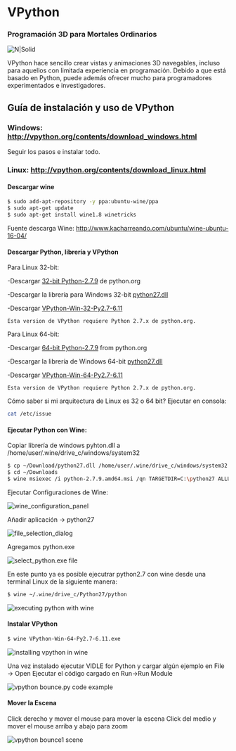 # VPython

### Programación 3D para Mortales Ordinarios

![N|Solid](https://6aeea8a9-a-62cb3a1a-s-sites.googlegroups.com/site/archelangelo/teaching/tipsonwritingvpythonsimulatingprograms/solar-system.jpg?attachauth=ANoY7crT82eCMtZEbdhrjRF_UNQKNHmybkWAmxCP5kKYnP0yWa_aTlE0D18FX94OZh2OkSncr3zsk8lbYet9pklNjxG-f-evjETSxhgDw0Mz2CYUldmxChHYxUEKSGghaxujFJ3PI_4491lL-Xh2VvnjlcHLZ9C7CCLmzIxvKp4exz4heaGnCyRbJOvvCRlNFkqChxGlZsdL7acr3pRvkPA_aNf2VgW6_b02ZZtSsG4W3x6zRCz6Ubl9S07xziN2SBo4GP3q1Of2I_RhwuGR06s3Te_wUhzN_w%3D%3D&attredirects=0)

VPython hace sencillo crear vistas y animaciones 3D navegables, incluso para aquellos con limitada experiencia en programación. Debido a que está basado en Python, puede además ofrecer mucho para programadores experimentados e investigadores.

## Guía de instalación y uso de VPython
### Windows: http://vpython.org/contents/download_windows.html

Seguir los pasos e instalar todo.

### Linux: http://vpython.org/contents/download_linux.html

#### Descargar wine 

```sh
$ sudo add-apt-repository -y ppa:ubuntu-wine/ppa
$ sudo apt-get update
$ sudo apt-get install wine1.8 winetricks
```
Fuente descarga Wine: http://www.kacharreando.com/ubuntu/wine-ubuntu-16-04/

#### Descargar Python, librería y VPython
Para Linux 32-bit:

   -Descargar [32-bit Python-2.7.9](http://www.python.org/ftp/python/2.7.9/python-2.7.9.msi) de python.org
   
   -Descargar la librería para Windows 32-bit [python27.dll](http://vpython.org/contents/download/dll32/python27.dll)
   
   -Descargar [VPython-Win-32-Py2.7-6.11](http://sourceforge.net/projects/vpythonwx/files/6.11-release/VPython-Win-32-Py2.7-6.11.exe/download)
   
	Esta version de VPython requiere Python 2.7.x de python.org.
	
Para Linux 64-bit:

   -Descargar [64-bit Python-2.7.9](http://python.org/ftp/python/2.7.9/python-2.7.9.amd64.msi) from python.org
   
   -Descargar la librería de Windows 64-bit [python27.dll](http://vpython.org/contents/download/dll64/python27.dll)
   
   -Descargar [VPython-Win-64-Py2.7-6.11](http://sourceforge.net/projects/vpythonwx/files/6.11-release/VPython-Win-64-Py2.7-6.11.exe/download)

	Esta version de VPython requiere Python 2.7.x de python.org.

Cómo saber si mi arquitectura de Linux es 32 o 64 bit?
Ejecutar en consola:
```sh
cat /etc/issue
```

#### Ejecutar Python con Wine:

Copiar librería de windows pyhton.dll a /home/user/.wine/drive_c/windows/system32
```sh
$ cp ~/Download/python27.dll /home/user/.wine/drive_c/windows/system32
$ cd ~/Downloads
$ wine msiexec /i python-2.7.9.amd64.msi /qn TARGETDIR=C:\python27 ALLUSERS=1
```

Ejecutar Configuraciones de Wine:

![wine_configuration_panel](http://i.imgur.com/W7YCahZ.png)

Añadir aplicación -> python27

![file_selection_dialog](http://i.imgur.com/HPlsRnn.png)

Agregamos python.exe

![select_python.exe file](http://i.imgur.com/fd12Ub5.png)

En este punto ya es posible ejecutrar python2.7 con wine desde una terminal Linux de la siguiente manera:

```sh
$ wine ~/.wine/drive_c/Python27/python
```

![executing python with wine](http://i.imgur.com/c7X4ueg.png)

#### Instalar VPython

```sh
$ wine VPython-Win-64-Py2.7-6.11.exe
```

![installing vpython in wine](http://i.imgur.com/ACT1HoP.png)

Una vez instalado ejecutar VIDLE for Python y cargar algún ejemplo en File -> Open
Ejecutar el código cargado en Run->Run Module

![vpython bounce.py code example](http://i.imgur.com/xTN9gGO.png)

#### Mover la Escena

Click derecho y mover el mouse para mover la escena
Click del medio y mover el mouse arriba y abajo para zoom

![vpython bounce1 scene](http://i.imgur.com/8YZ6Gpi.png)

